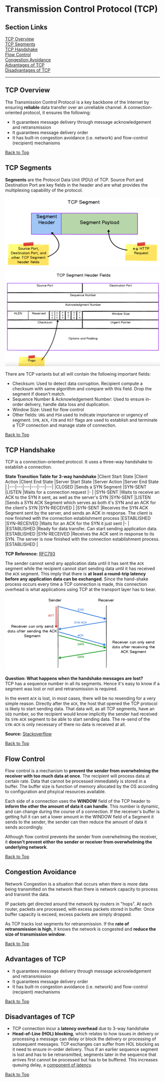 # Transmission Control Protocol (TCP)
## Section Links

[TCP Overview](#tcp-overview)\
[TCP Segments](#tcp-segments)\
[TCP Handshake](#tcp-handshake)\
[Flow Control](#flow-control)\
[Congestion Avoidance](#congestion-avoidance)\
[Advantages of TCP](#advantages-of-tcp)\
[Disadvantages of TCP](#disadvantages-of-tcp)

---

## TCP Overview
The Transmission Control Protocol is a key backbone of the Internet by ensuring
**reliable** data transfer over an unreliable channel. A connection-oriented
protocol, it ensures the following:
- It guarantees message delivery through message acknowledgement and retransmission
- It guarantees message delivery order
- It has built-in congestion avoidance (i.e. network) and flow-control 
(recipient) mechanisms

[Back to Top](#section-links)


## TCP Segments
**Segments** are the Protocol Data Unit (PDU) of TCP. Source Port and 
Destination Port are key fields in the header and are what provides 
the multiplexing capability of the protocol.

![TCP PDU](images/28_tcp_pdu.png)

![TCP HEADER](images/29_tcp_header.png)

There are TCP variants but all will contain the following important fields:
- Checksum: Used to detect data corruption. Recipient compute a checksum with 
same algorithm and compare with this field. Drop the segment if doesn't match.
- Sequence Number & Acknowledgement Number: Used to ensure in-order delivery,
handle data loss and duplication.
- Window Size: Used for flow control
- Other fields: `URG` and `PSH` used to indicate importance or urgency of
segment. `SYN`, `ACK`, `FIN` and `RST` flags are used to establish and terminate
a TCP connection and manage state of connection.

[Back to Top](#section-links)


## TCP Handshake
TCP is a connection-oriented protocol. It uses a three-way handshake to 
establish a connection. 

**State Transition Table for 3-way handshake**
|Client Start State |Client Action |Client End State |Server Start State |Server Action |Server End State |
|---|---|---|---|---|---|
|CLOSED |Sends a SYN Segment |SYN-SENT |LISTEN |Waits for a connection request |- |
|SYN-SENT |Waits to receive an ACK to the SYN it sent, as well as the server's SYN |SYN-SENT |LISTEN |Sends a SYN ACK Segment which serves as both it's SYN and an ACK for the client's SYN |SYN-RECEIVED |
|SYN-SENT |Receives the SYN ACK Segment sent by the server, and sends an ACK in response. The client is now finished with the connection establishment process |ESTABLISHED |SYN-RECEIVED |Waits for an ACK for the SYN it just sent |- |
|ESTABLISHED |Ready for data transfer. Can start sending application data. |ESTABLISHED |SYN-RECEIVED |Receives the ACK sent in response to its SYN. The server is now finished with the connection establishment process. |ESTABLISHED |

**TCP Reference:** [RFC793](https://www.ietf.org/rfc/rfc793.txt)

The sender cannot send any application data until it has sent the `ACK` segment
while the recipient cannot start sending data until it has received the `ACK`
segment. This imply that there is **at least a round-trip latency before any
application data can be exchanged**. Since the hand-shake process occurs every
time a TCP connection is made, this connection overhead is what applications
using TCP at the transport layer has to bear.

![Three Way Handshake To Establish Connection](images/30_tcp_three_way_handshake.png)

**Question: What happens when the handshake messages are lost?**\
TCP has a sequence number in all its segments. Hence it's easy to know if a 
segment was lost or not and retransmission is required.

In the event `ACK` is lost, in most cases, there will be no resending
for a very simple reason. Directly after the `ACK`, the host that opened the TCP
protocol is likely to start sending data. That data will, as all TCP segments,
have an `SEQ` number, so the recipient would know implicitly the sender had 
received its `SYN-ACK` segment to be able to start sending data. The re-send of
the `SYN-ACK` is only necessary of there no data is received at all.

**Source:** [Stackoverflow](https://stackoverflow.com/questions/16259774/what-if-a-tcp-handshake-segment-is-lost)

[Back to Top](#section-links)


## Flow Control
Flow control is a mechanism to **prevent the sender from overwhelming the
receiver with too much data at once**. The recipient will process data at 
certain rate. Data that cannot be processed immediately is stored in a buffer.
The buffer size is function of memory allocated by the OS according to
configuration and phsyical resources available.

Each side of a connection uses the **WINDOW** field of the TCP header to **inform 
the other the amount of data it can handle**. This number is dynamic, and can
change during the course of a connection. If the receiver's buffer is getting
full it can set a lower amount in the WINDOW field of a Segment it sends to
the sender, the sender can then reduce the amount of data it sends accordingly.

Although flow control prevents the sender from overwhelming the receiver,
it **doesn't prevent either the sender or receiver from overwhelming the
underlying network**.

[Back to Top](#section-links)


## Congestion Avoidance
Network Congestion is a situation that occurs when there is more data being
transmitted on the network than there is network capacity to process and
transmit the data. 

IP packets get directed around the network by routers in "hops". At each router,
packets are processed, with excess packets stored in buffer. Once buffer
capacity is exceed, excess packets are simply dropped. 

As TCP tracks lost segments for retransmission. If the **rate of retransmission
is high**, it knows the network is congested and **reduce the size of transmission
window**.

[Back to Top](#section-links)


## Advantages of TCP
- It guarantees message delivery through message acknowledgement and retransmission
- It guarantees message delivery order
- It has built-in congestion avoidance (i.e. network) and flow-control 
(recipient) mechanisms

[Back to Top](#section-links)


## Disadvantages of TCP
- TCP connection incur a **latency overhead** due to 3-way handshake
- **Head-of-Line (HOL) blocking**, which relates to how issues in delivery or
processing a message can delay or block the delivery or processing of subsequent
messages. TCP exchanges can suffer from HOL blocking as it need to ensure 
in-order delivery. Thus if an earlier sequence segment is lost and has to be
retransmitted, segments later in the sequence that arrives
first cannot be processed but has to be buffered. This increases
queuing delay, a [component of latency](04_physical_layer.md#components-of-latency).

[Back to Top](#section-links)

